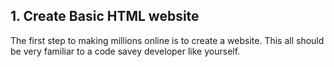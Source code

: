 ## 1. Create Basic HTML website
The first step to making millions online is to create a website. This all should be very familiar to a code savey developer like yourself. 